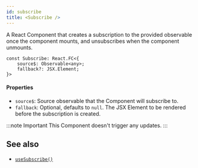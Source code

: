 ```yaml
---
id: subscribe
title: <Subscribe />
---
```


A React Component that creates a subscription to the provided observable once
the component mounts, and unsubscribes when the component unmounts.

```tsx
const Subscribe: React.FC<{
    source$: Observable<any>;
    fallback?: JSX.Element;
}>
```

#### Properties

- `source$`: Source observable that the Component will subscribe to.
- `fallback`: Optional, defaults to `null`. The JSX Element to be rendered 
before the subscription is created.

:::note Important
This Component doesn't trigger any updates.
:::

## See also
* [`useSubscribe()`](useSubscribe)